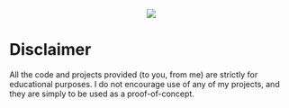<div align="center">

[![](https://discord.c99.nl/widget/theme-1/1189520634187878462.png)](https://discord.c99.nl/widget/theme-1/1189520634187878462.png)
</div>

# Disclaimer
All the code and projects provided (to you, from me) are strictly for educational purposes. I do not encourage use of any of my projects, and they are simply to be used as a proof-of-concept.
